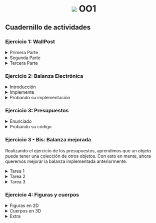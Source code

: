 

<h1 align="center"><img src="https://media.giphy.com/media/Ho1JwLslRhoO2muXQC/giphy.gif" height="38" /> OO1</h1>

## Cuadernillo de actividades

### Ejercicio 1: WallPost


<details > <summary>  Primera Parte</summary>

### Enunciado

Se está construyendo una red social como Facebook o Twitter. Debemos definir una clase Wallpost con los siguientes atributos: un texto que se desea publicar, cantidad de likes (“me gusta”) y una marca que indica si es destacado o no. La clase es subclase de Object. 

Para realizar este ejercicio, utilice el recurso que se encuentra en el sitio de la cátedra. Para importar el proyecto, siga los pasos explicados en el documento “Trabajando con proyectos Maven, importar un proyecto”. Allí verá que existe la interface Wallpost y la clase WallpostImpl que implementa la interfaz anterior. Una vez importado, dentro del mismo, debe completar la clase WallPostImpl para que entienda: 


```Java
/* 
* Permite construir una instancia del WallpostImpl. 
* Luego de la invocación, debe tener como texto: “Undefined post”, 
* no debe estar marcado como destacado y la cantidad de “Me gusta” deben ser 0. 
*/ 

public WallpostImpl() 
```

E implemente el protocolo definido en la interfaz Wallpost como se detalla a continuación 

```Java
/* 
* Retorna el texto descriptivo de la publicación 
*/ 

public String getText()  

/* 
* setea el texto descriptivo de la publicación 
*/ 

public void setText (String descriptionText) 


/* 
* retorna la cantidad de “me gusta” 
*/ 

public int getLikes()  


/* 
 * Incrementa la cantidad de likes en uno y retorna la instancia de Wallpost. 
*/ 

public WallPost like()  

/* 
 * Decrementa la cantidad de likes en uno. Si ya es 0, no hace nada. Retorna la instancia de Wallpost. 
*/ 

public WallPost dislike() 


/* 
 * Retorna true si el post está marcado como destacado, false en caso contrario 
*/ 

public boolean isFeatured()  

/* 
 * Cambia el post del estado destacado a no destacado y viceversa. Retorna la instancia de Wallpost. 
*/ 

public WallPost toggleFeatured() 
```

</details>

<details > <summary> Segunda Parte</summary>

### Enunciado

Utilice los tests provistos por la cátedra para comprobar que su implementación de Wallpost es correcta. Éstos se encuentran en el mismo proyecto, en la carpeta test, clase WallPostTest. 

Para ejecutar los tests simplemente haga click derecho sobre el proyecto y utilice la opción Run As >> JUnit Test. Al ejecutarlo, se abrirá una ventana con el resultado de la evaluación de los tests. Siéntase libre de investigar la implementación de la clase de test. Ya veremos en detalle cómo implementarlas.  

![](/img/1.PNG)

En el informe, Runs indica la cantidad de test que se ejecutaron. En Errors se indica la cantidad que dieron error y en Failures se indica la cantidad que tuvieron alguna falla, es decir,  los resultados no son los esperados. Abajo, se muestra el Failure Trace del test que falló. Si lo selecciona, mostrará el mensaje de error correspondiente a ese test, que le ayudará a encontrar la falla. Si hace click sobre alguno de los test, se abrirá su implementación en el editor. 

</details>

<details> <summary> Tercera Parte</summary>

### Enunciado

Una vez que su implementación pasa los tests de la primera parte puede utilizar la ventana que se muestra a continuación, la cual permite inspeccionar y manipular el post (definir su texto, hacer like / dislike y marcarlo como destacado). 



![image](https://user-images.githubusercontent.com/55964635/185828929-6082a5c1-84f6-4911-b6a2-7e1623d394c5.png)


Para visualizar la ventana, sobre el proyecto, usar la opción del menú contextual Run As >> Java Application. La ventana permite cambiar el texto del post, incrementar la cantidad de likes, etc. El botón Print to Console imprimirá los datos del post en la consola.  

</details>

### Ejercicio 2: Balanza Electrónica


<details> <summary>Introducción</summary>
<br>
En el taller de programación ud programó una balanza electrónica. Volveremos a programarla, con algún requerimiento adicional.  

En términos generales, la Balanza electrónica recibe productos (uno a uno), y calcula dos totales: peso total y precio total. Además la balanza puede poner en cero todos sus valores.  

La balanza no guarda los productos. Luego emite un ticket que indica número de productos considerados, peso total, precio total. 

</details>

<details > <summary>Implemente</summary>
<br>
Cree un nuevo proyecto Maven llamado balanzaElectronica, siguiendo los pasos del documento “Trabajando con proyectos Maven, crear un proyecto Maven nuevo”. En el paquete correspondiente,  programe las clases que se muestran a continuación.

![image](https://user-images.githubusercontent.com/55964635/185829737-ff630cea-0cf6-4093-bc9a-bd4ee3d5bb47.png)

![image](https://user-images.githubusercontent.com/55964635/185829825-33b9e71d-09ef-4b7f-88e0-f75e3a8523d6.png)

Observe que no se documentan en el diagrama los mensajes que nos permiten obtener y establecer los atributos de los objetos (accessors). Aunque no los incluimos, verá que los tests fallan si no los implementa. Consulte con el ayudante para identificar, a partir de los tests que fallan, cuales son los accessors necesarios (pista: todos menos los setters de balanza).  

Todas las clases son subclases de Object. 

Nota: Para las fechas, utilizaremos la clase java.time.LocalDate. Para crear la fecha actual, puede utilizar LocalDate.now(). También es posible crear fechas distintas a la actual. Puede investigar más sobre esta clase en https://docs.oracle.com/javase/8/docs/api/java/time/LocalDate.html 

</details>


<details> <summary>Probando su implementación</summary>
<br>

Para realizar este ejercicio, utilice el recurso que se encuentra en el sitio de la cátedra. En este caso, se trata de dos clases, BalanzaTest y ProductoTest, las cuales debe agregar dentro del paquete tests. Haga las modificaciones necesarias para que el proyecto no tenga errores.  

Si todo salió bien, su implementación debería pasar las pruebas que definen las clases agregadas en el paso anterior. El propósito de estas clases es ejercitar una instancia de la clase Balanza y verificar que se comporta correctamente

</details>

### Ejercicio 3: Presupuestos


<details> <summary>Enunciado</summary>

Defina el proyecto Ejercicio 3 - Presupuesto y dentro de él Implemente las clases que se observan en el siguiente diagrama. Ambas son subclases de Object. Preste atención a los siguientes aspectos: 

![image](https://user-images.githubusercontent.com/55964635/185838063-5f3902c3-601e-4905-88da-42d9bc19bdec.png)

- ¿Cuáles son las variables de instancia de cada clase? 

- ¿Qué variables inicializa y cómo? 

</details>

<details><summary>Probando su código</summary>


Utilice los tests provistos para confirmar que su implementación ofrece la funcionalidad esperada. En este caso, se trata de dos clases,  ItemTest y PresupuestoTest, que debe agregar dentro del paquete tests. Haga las modificaciones necesarias para que el proyecto no tenga errores. Siéntase libre de explorar las clases de test para intentar entender qué es lo que hacen.
</details>


### Ejercicio 3 - Bis: Balanza mejorada

Realizando el ejercicio de los presupuestos, aprendimos que un objeto puede tener una colección de otros objetos. Con esto en mente, ahora queremos mejorar la balanza implementada anteriormente. 

<details><summary>Tarea 1</summary>

Mejorar la balanza para que recuerde los productos ingresados (los mantenga en una colección). Analice de qué forma puede realizarse este nuevo requerimiento e implemente el mensaje  

```Java
getProductos() : List<Producto>
```

que retorna todos los productos ingresados a la balanza (en la compra actual, es decir, desde la última vez que se la puso a cero). 

 

¿Qué cambio produce este nuevo requerimiento en el mensaje ponerEnCero() ? 

 

¿Es necesario, ahora, almacenar los totales en la balanza? ¿Se pueden obtener estos valores de otra forma? 

</details>
<details><summary>Tarea 2</summary>

Con esta nueva funcionalidad, podemos enriquecer al Ticket, haciendo que él también conozca a los productos (a futuro podríamos imprimir el detalle). Ticket también debería entender el mensaje  getProductos():List<Producto> . 

 

¿Qué cambios cree necesarios en Ticket para que pueda conocer a los productos? 

</details>
<details><summary>Tarea 3</summary>

Después de hacer estos cambios, ¿siguen pasando los tests? ¿Está bien que sea así? 

</details>

### Ejercicio 4: Figuras y cuerpos

<details><summary>Figuras en 2D</summary>

Defina un nuevo proyecto figurasYCuerpos 

En Taller de Programación definió clases para representar figuras geométricas. Retomaremos ese ejercicio para trabajar con Cuadrados y Círculos. 

El siguiente diagrama de clases documenta los mensajes que estos objetos deben entender. Decida usted qué variables de instancia son necesarias. Ambas clases son subclases de Object. Puede agregar mensajes adicionales si lo cree necesario. 

![image](https://user-images.githubusercontent.com/55964635/185838883-5b65ef75-b76b-43ce-abc9-86d93145e6bb.png)


Fórmulas y mensajes útiles: 

- Diámetro del círculo: radio * 2 
- Perímetro del círculo: π * diámetro 
- Área del círculo: π * radio 2 
- π se obtiene enviando el mensaje #pi a la clase Float (Float pi) (ahora Math.PI)  

</details>

<details ><summary>Cuerpos en 3D</summary>

Ahora que tenemos Círculos y Cuadrados, podemos usarlos para construir cuerpos (en 3D) y calcular su volumen y superficie o área exterior. Vamos a pensar a un cilindro como "un cuerpo que tiene una figura 2D como cara basal y que tiene una altura (vea la siguiente imagen)" . Si en el lugar de la figura2D tuviera un círculo, se formaría el siguiente cuerpo 3D. 

![image](https://user-images.githubusercontent.com/55964635/185839102-e0820a95-209d-4485-ac76-1b3fca8706a8.png)

Si reemplazamos la cara basal por un rectángulo, tendremos un prisma (una caja de zapatos). 

El siguiente diagrama de clases documenta los mensajes que entiende un cuerpo3D. Decida usted qué variables de instancia son necesarias. Cuerpo3D es subclase de Object. 

Decida usted si es necesario hacer cambios en las figuras 2D. 

![image](https://user-images.githubusercontent.com/55964635/185839185-5b7b6b94-467a-4846-bc00-a2cea25e10a7.png)


Fórmulas útiles: 

- El área o superficie exterior de un cuerpo es: [Salto de ajuste de texto]2* área-cara-basal + perímetro-cara-basal * altura-del-cuerpo 
- El volumen de un cuerpo es: área-cara-basal * altura 

Más info interesante: A la figura que da forma al cuerpo (el círculo o el cuadrado en nuestro caso) se le llama directriz. Y a la recta en la que se mueve se llama generatriz. En wikipedia (Cilindro)1 se puede aprender un poco más al respecto. 

</details>

<details> <summary>Extra</summary>

Pruebas automatizadas 

Siguiendo los ejemplos de ejercicios anteriores, ejecute las pruebas automatizadas provistas. En este caso, se trata de tres clases que debe agregar dentro del paquete tests. Haga las modificaciones necesarias para que el proyecto no tenga errores.  Si algún test no pasa, consulte al ayudante.  

Discuta y reflexione 

Discuta con el ayudante sus elecciones de variables de instancia y métodos adicionales. ¿Es necesario todo lo que definió? 

</details>